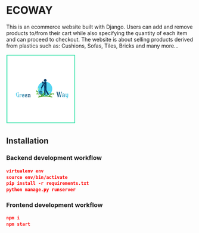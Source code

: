 # ECOWAY

This is an ecommerce website built with Django. Users can add and remove products to/from their cart while also specifying the quantity of each item and can proceed to checkout. The website is about selling products derived from plastics such as: Cushions, Sofas, Tiles, Bricks and many more... 

![alt text](https://github.com/Mahalinoro/Hackathon-Runtime_Terror/blob/master/kgdfgjdf.png)


## Installation

### Backend development workflow

```json
virtualenv env
source env/bin/activate
pip install -r requirements.txt
python manage.py runserver
```

### Frontend development workflow

```json
npm i
npm start
```



